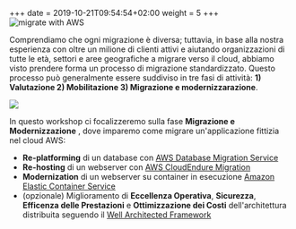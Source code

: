 
+++
date = 2019-10-21T09:54:54+02:00
weight = 5
+++
<img style="position: sticky; top:0px; right: 0px" src="/intro/migrate-with-aws.png" alt="migrate with AWS" />

Comprendiamo che ogni migrazione è diversa; tuttavia, in base alla nostra esperienza con oltre un milione di clienti attivi e aiutando organizzazioni di tutte le età, settori e aree geografiche a migrare verso il cloud, abbiamo visto prendere forma un processo di migrazione standardizzato. Questo processo può generalmente essere suddiviso in tre fasi di attività: **1) Valutazione 2) Mobilitazione  3) Migrazione e modernizzarazione**.


<a href="https://aws.amazon.com/cloud-migration/how-to-migrate/" target="_blank"><img src="/intro/migration-process.png"></a>

In questo workshop ci focalizzeremo sulla fase   **Migrazione e Modernizzazione** , dove imparemo come migrare un'applicazione fittizia nel cloud AWS:

  - **Re-platforming** di un database con <a href="https://aws.amazon.com/dms/" target="_blank" >AWS Database Migration Service</a>
  - **Re-hosting** di un webserver con <a href="https://aws.amazon.com/cloudendure-migration/" target="_blank" >AWS CloudEndure Migration</a>
  - **Modernization** di un webserver su container in esecuzione <a href="https://aws.amazon.com/ecs/" target="_blank" >Amazon Elastic Container Service</a>
  - (opzionale) Miglioramento di **Eccellenza Operativa**, **Sicurezza**, **Efficenza delle Prestazioni** e **Ottimizzazione dei Costi** dell'architettura distribuita seguendo il <a href="https://aws.amazon.com/architecture/well-architected/" target="_blank" >Well Architected Framework</a>
